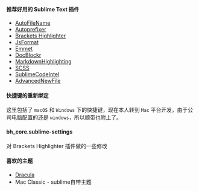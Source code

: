 #### 推荐好用的 Sublime Text 插件

* [AutoFileName][1]
* [Autoprefixer][2]
* [Brackets Highlighter][3]
* [JsFormat][4]
* [Emmet][5]
* [DocBlockr][6]
* [MarkdownHighlighting][8]
* [SCSS][9]
* [SublimeCodeIntel][11]
* [AdvancedNewFile][12]

#### 快捷键的重新绑定

这里包括了 `macOS` 和 `Windows` 下的快捷键，现在本人转到 `Mac` 平台开发，由于公司电脑配置的还是 `windows`，所以顺带也附上了。 

#### bh_core.sublime-settings

对 Brackets Highlighter 插件做的一些修改

#### 喜欢的主题

* [Dracula][10]
* Mac Classic - sublime自带主题

[1]: https://github.com/BoundInCode/AutoFileName
[2]: https://github.com/sindresorhus/sublime-autoprefixer
[3]: https://github.com/facelessuser/BracketHighlighter
[4]: https://github.com/jdc0589/JsFormat
[5]: http://emmet.io/
[6]: https://github.com/spadgos/sublime-jsdocs
[8]: https://github.com/braver/MarkdownHighlighting
[9]: https://github.com/MarioRicalde/SCSS.tmbundle
[10]: http://zenorocha.github.io/dracula-theme/
[11]: https://github.com/SublimeCodeIntel/SublimeCodeIntel
[12]: https://github.com/skuroda/Sublime-AdvancedNewFile